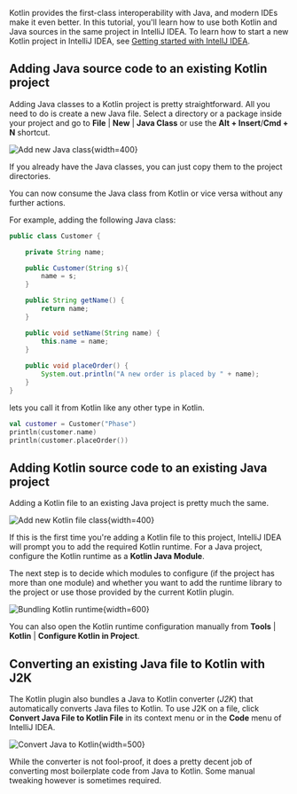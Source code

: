 [//]: # (title: Mixing Java and Kotlin in one project – tutorial)

Kotlin provides the first-class interoperability with Java, and modern IDEs make it even better.
In this tutorial, you'll learn how to use both Kotlin and Java sources in the same project in 
IntelliJ IDEA. To learn how to start a new Kotlin project in IntelliJ IDEA, 
see [Getting started with IntellJ IDEA](jvm-get-started.md). 

## Adding Java source code to an existing Kotlin project

Adding Java classes to a Kotlin project is pretty straightforward. All you need to do is create a new Java file. Select
a directory or a package inside your project and go to **File** | **New** | **Java Class** or use the **Alt + Insert**/**Cmd + N** shortcut.

![Add new Java class](new-java-class.png){width=400}

If you already have the Java classes, you can just copy them to the project directories.

You can now consume the Java class from Kotlin or vice versa without any further actions.
 
For example, adding the following Java class:

``` java
public class Customer {

    private String name;

    public Customer(String s){
        name = s;
    }

    public String getName() {
        return name;
    }

    public void setName(String name) {
        this.name = name;
    }
    
    public void placeOrder() {
        System.out.println("A new order is placed by " + name);
    }
}
```

lets you call it from Kotlin like any other type in Kotlin.

```kotlin
val customer = Customer("Phase")
println(customer.name)
println(customer.placeOrder())
```

## Adding Kotlin source code to an existing Java project

Adding a Kotlin file to an existing Java project is pretty much the same.

![Add new Kotlin file class](new-kotlin-file.png){width=400}

If this is the first time you're adding a Kotlin file to this project, IntelliJ IDEA will prompt you to add the required
Kotlin runtime. For a Java project, configure the Kotlin runtime as a **Kotlin Java Module**.

The next step is to decide which modules to configure (if the project has more than one module) and whether you want to
add the runtime library to the project or use those provided by the current Kotlin plugin.

![Bundling Kotlin runtime](bundling-kotlin-option.png){width=600}

You can also open the Kotlin runtime configuration manually from **Tools** | **Kotlin** | **Configure Kotlin in Project**.

## Converting an existing Java file to Kotlin with J2K

The Kotlin plugin also bundles a Java to Kotlin converter (*J2K*) that automatically converts Java files to Kotlin.
To use J2K on a file, click **Convert Java File to Kotlin File** in its context menu or in the **Code** menu of IntelliJ IDEA.

![Convert Java to Kotlin](convert-java-to-kotlin.png){width=500}

While the converter is not fool-proof, it does a pretty decent job of converting most boilerplate code from Java to Kotlin.
Some manual tweaking however is sometimes required.

